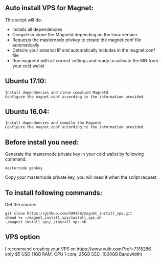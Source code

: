
Auto install VPS for Magnet:
-------------
This script will do:

- Installs all dependencies
- Compile or clone the Magnetd depending on the linux version
- Requests the masternode privkey to create the magnet.conf file automatically
- Detects your external IP and automatically includes in the magnet.conf file
- Run magnetd with all correct settings and ready to activate the MN from your cold wallet


Ubuntu 17.10:
-------------
	Install dependencies and clone complied Magnetd
	Configure the magnet.conf according to the information provided

Ubuntu 16.04:
-------------
	Install dependencies and compile the Magnetd
	Configure the magnet.conf according to the information provided

Before install you need:
-------------
Generate the masternode private key in your cold wallet by following command:

    masternode genkey

Copy your masternode private key, you will need it when the script request.


To install following commands:
-------------

Get the source:

    git clone https://github.com/h99178/magnet_install_vps.git
    chmod +x ~/magnet_install_vps/install_vps.sh
    ~/magnet_install_vps/./install_vps.sh



VPS option
-------------
I recommend creating your VPS on https://www.vultr.com/?ref=7315286 only $5 USD (1GB RAM, CPU 1 core, 25GB SSD, 1000GB Bandwidth)
